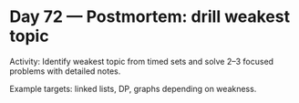 # Day 72 — Postmortem: drill weakest topic

Activity: Identify weakest topic from timed sets and solve 2–3 focused problems with detailed notes.

Example targets: linked lists, DP, graphs depending on weakness.
